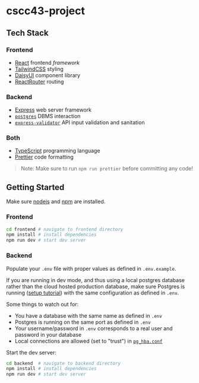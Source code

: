 # cscc43-project

## Tech Stack

### Frontend

- [React](https://react.dev/) frontend *framework*
- [TailwindCSS](https://tailwindcss.com/) styling
- [DaisyUI](https://daisyui.com/) component library
- [ReactRouter](https://reactrouter.com/) routing

### Backend

- [Express](https://expressjs.com/) web server framework
- [`postgres`](https://www.npmjs.com/package/postgres) DBMS interaction
- [`express-validator`](https://express-validator.github.io/docs/) API input validation and sanitation

### Both

- [TypeScript](https://www.typescriptlang.org/) programming language
- [Prettier](https://prettier.io/) code formatting

> Note: Make sure to run `npm run prettier` before committing any code!

## Getting Started

Make sure [nodejs](https://nodejs.org/en) and [npm](https://www.npmjs.com/) are installed.

### Frontend

```sh
cd frontend # navigate to frontend directory
npm install # install dependencies
npm run dev # start dev server
```

### Backend

Populate your `.env` file with proper values as defined in `.env.example`.

If you are running in dev mode, and thus using a local postgres database rather than the cloud hosted production database, make sure Postgres is running ([setup tutorial](https://www.postgresql.org/docs/current/tutorial-install.html)) with the same configuration as defined in `.env`.

Some things to watch out for:

- You have a database with the same name as defined in `.env`
- Postgres is running on the same port as defined in `.env`
- Your username/password in `.env` corresponds to a real user and password in your database
- Local connections are allowed (set to "trust") in [`pg_hba.conf`](https://www.postgresql.org/docs/current/auth-pg-hba-conf.html)

Start the dev server:

```sh
cd backend  # navigate to backend directory
npm install # install dependencies
npm run dev # start dev server
```

